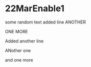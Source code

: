 # 22MarEnable1
some random text
added line
ANOTHER

ONE MORE

Added another line

ANother one

and one more